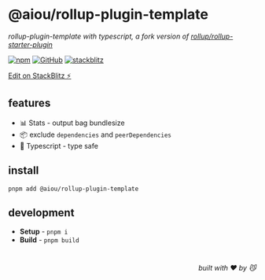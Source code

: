 # @aiou/rollup-plugin-template
*rollup-plugin-template with typescript, a fork version of [rollup/rollup-starter-plugin](https://github.com/rollup/rollup-starter-plugin)*

[![npm](https://img.shields.io/npm/v/@aiou/rollup-plugin-template)](https://github.com/spring-catponents/rollup-plugin-template) [![GitHub](https://img.shields.io/npm/l/@aiou/rollup-plugin-template)](https://github.com/spring-catponents/rollup-plugin-template) [![stackblitz](https://img.shields.io/badge/%E2%9A%A1%EF%B8%8Fstackblitz-online-blue)](https://stackblitz.com/github/spring-catponents/rollup-plugin-template)

[Edit on StackBlitz ⚡️](https://stackblitz.com/github/spring-catponents/rollup-plugin-template)

## features

- 📊 Stats - output bag bundlesize
- 📦 exclude `dependencies` and `peerDependencies`
- 💪 Typescript - type safe

## install

```console
pnpm add @aiou/rollup-plugin-template
```

## development

- **Setup** - `pnpm i`
- **Build** - `pnpm build`

# 
<div align='right'>

*built with ❤️ by 😼*

</div>

